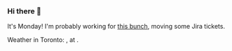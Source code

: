 ### Hi there :wave:

It's Monday! I'm probably working for [this bunch](https://github.com/kohofinancial), moving some Jira tickets.

Weather in Toronto: , at .
